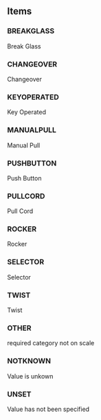 

<!-- end of short definition -->
## Items

### BREAKGLASS
Break Glass

### CHANGEOVER
Changeover

### KEYOPERATED
Key Operated

### MANUALPULL
Manual Pull

### PUSHBUTTON
Push Button

### PULLCORD
Pull Cord

### ROCKER
Rocker

### SELECTOR
Selector

### TWIST
Twist

### OTHER
required category not on scale

### NOTKNOWN
Value is unkown

### UNSET
Value has not been specified
